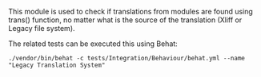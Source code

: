 This module is used to check if translations from modules are found using trans() function,
no matter what is the source of the translation (Xliff or Legacy file system).

The related tests can be executed this using Behat:

``
./vendor/bin/behat -c tests/Integration/Behaviour/behat.yml --name "Legacy Translation System"
``